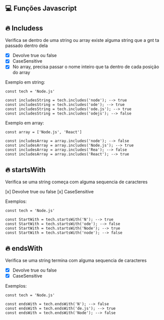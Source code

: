 ## 💻 Funções Javascript </hr>

## 🔥 Includess </hr>
<p>Verifica se dentro de uma string ou array existe alguma string que a gnt ta passado dentro dela</p>

- [x] Devolve true ou false
- [x] CaseSensitive
- [x] No array, precisa passar o nome inteiro que ta dentro de cada posição do array

Exemplo em string:

````
const tech = 'Node.js'

const includesString = tech.includes('node'); --> true
const includesString = tech.includes('ode'); --> true
const includesString = tech.includes('ode.js'); --> true
const includesString = tech.includes('odejs'); --> false
````

Exemplo em array:

````
const array = ['Node.js', 'React']

const includesArray = array.includes('node'); --> false
const includesArray = array.includes('Node.js'); --> true
const includesArray = array.includes('Rea'); --> false
const includesArray = array.includes('React'); --> true
````

## 🔥 startsWith </hr>

<p>Verifica se uma string começa com alguma sequencia de caracteres</p>

[x] Devolve true ou false
[x] CaseSensitive

Exemplos:

````
const tech = 'Node.js'

const StartWith = tech.startsWith('N'); --> true
const StartWith = tech.startsWith('ode'); --> false
const StartWith = tech.startsWith('Node'); --> true
const StartWith = tech.startsWith('node'); --> false
````

## 🔥 endsWith </hr>

<p>Verifica se uma string termina com alguma sequencia de caracteres</p>

- [x] Devolve true ou false
- [x] CaseSensitive

Exemplos:

````
const tech = 'Node.js'

const endsWith = tech.endsWith('N'); --> false
const endsWith = tech.endsWith('de.js'); --> true
const endsWith = tech.endsWith('Node'); --> false
````